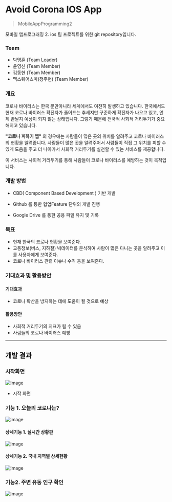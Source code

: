 # Avoid Corona IOS App

> MobileAppProgramming2

모바일 앱프로그래밍 2. ios 팀 프로젝트를 위한 git repository입니다.

### Team

* 박명훈 (Team Leader)
* 윤영신 (Team Member)
* 김동현 (Team Member)
* 맥스웨어스마(정주현) (Team Member)



### 개요

코로나 바이러스는 한국 뿐만아니라 세계에서도 여전히 발생하고 있습니다. 한국에서도 현재 코로나 바이러스 확진자가 줄어드는 추세지만 꾸준하게 확진자가 나오고 있고, 언제 끝날지 예상이 되지 않는 상태입니다. 그렇기 때문에 전국적 사회적 거리두기가 중요해지고 있습니다. 

**"코로나 피하기 앱"** 의 경우에는 사람들이 많은 곳의 위치를 알려주고 코로나 바이러스의 현황을 알려줍니다. 사람들이 많은 곳을 알려주어서 사람들이 직접 그 위치를 피할 수 있게 도움을 주고 더 나아가서 사회적 거리두기를 실천할 수 있는 서비스를 제공합니다.

이 서비스는 사회적 거리두기를 통해 사람들이 코로나 바이러스를 예방하는 것이 목적입니다.



### 개발 방법

- CBD( Component Based Development ) 기반 개발

- Github 를 통한 협업Feature 단위의 개발 진행
- Google Drive 를 통한 공용 파일 유지 및 기록



### 목표

- 현재 한국의 코로나 현황을 보여준다.
- 교통정보(버스, 지하철) 빅데이터를 분석하여 사람이 많은 다니는 곳을 알려주고 이를 사용자에게 보여준다.
- 코로나 바이러스 관련 이슈나 수칙 등을 보여준다.



### 기대효과 및 활용방안

#### 기대효과

- 코로나 확산을 방지하는 데에 도움이 될 것으로 예상

#### 활용방안

- 사회적 거리두기의 지표가 될 수 있음
- 사람들의 코로나 바이러스 예방

---

## 개발 결과

### 시작화면

![image](https://user-images.githubusercontent.com/42582516/84980080-14b1c380-b16c-11ea-8bc2-115e5d154d89.png)

- 시작 화면



### 기능 1. 오늘의 코로나는?

![image](https://user-images.githubusercontent.com/42582516/84980084-17acb400-b16c-11ea-89bb-2df8f9e97c8b.png)

#### 상세기능 1. 실시간 상황판

![image](https://user-images.githubusercontent.com/42582516/84980100-23987600-b16c-11ea-97fb-eb5b075ab2d2.png)

#### 상세기능 2. 국내 지역별 상세현황

![image](https://user-images.githubusercontent.com/42582516/84980112-26936680-b16c-11ea-80a2-d891b7219e40.png)



### 기능2. 주변 유동 인구 확인

![image](https://user-images.githubusercontent.com/42582516/84980118-2a26ed80-b16c-11ea-995d-b0131e0dc830.png)

